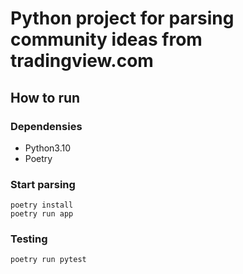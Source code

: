 # Python project for parsing community ideas from tradingview.com

## How to run
### Dependensies
* Python3.10
* Poetry

### Start parsing
```
poetry install
poetry run app
```

### Testing
```
poetry run pytest
```

